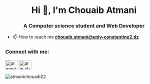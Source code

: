 <h1 align="center">Hi 👋, I'm Chouaib Atmani</h1>
<h3 align="center">A Computer science student and Web Developer</h3>

- 📫 How to reach me **chouaib.atmani@univ-constantine2.dz**

<h3 align="left">Connect with me:</h3>
<p align="left">
<a href="https://fb.com/atmani chouaib" target="blank"><img align="center" src="https://raw.githubusercontent.com/rahuldkjain/github-profile-readme-generator/master/src/images/icons/Social/facebook.svg" alt="atmani chouaib" height="30" width="40" /></a>
<a href="https://instagram.com/atm.chouaib" target="blank"><img align="center" src="https://raw.githubusercontent.com/rahuldkjain/github-profile-readme-generator/master/src/images/icons/Social/instagram.svg" alt="atm.chouaib" height="30" width="40" /></a>
</p>

<p><img align="left" src="https://github-readme-stats.vercel.app/api/top-langs?username=atmanichouaib22&show_icons=true&locale=en&layout=compact" alt="atmanichouaib22" /></p>






